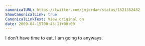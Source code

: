 ```yaml
---
canonicalURL: https://twitter.com/jmjordan/status/1521352482
ShowCanonicalLink: true
CanonicalLinkText: View original on
date: 2009-04-15T00:43:11+00:00
---
```

I don't have time to eat. I am going to anyways.